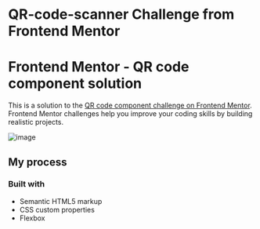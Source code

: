 # QR-code-scanner Challenge from Frontend Mentor

# Frontend Mentor - QR code component solution

This is a solution to the [QR code component challenge on Frontend Mentor](https://www.frontendmentor.io/challenges/qr-code-component-iux_sIO_H). Frontend Mentor challenges help you improve your coding skills by building realistic projects. 

![image](https://user-images.githubusercontent.com/61041088/170802168-4a23a195-9449-4ac3-bf70-9c3bce015589.png)

## My process

### Built with

- Semantic HTML5 markup
- CSS custom properties
- Flexbox
